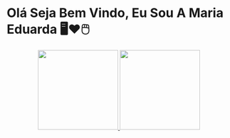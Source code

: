 # Olá Seja Bem Vindo, Eu Sou A Maria Eduarda 🖥❤🖱



<div align="center">
  <a href="https://github.com/Dudah03">
  <img height="180em" src="https://github-readme-stats.vercel.app/api?username=sudah03&show_icons=true&theme=dark&include_all_commits=true&count_private=true"/>
  <img height="180em" src="https://github-readme-stats.vercel.app/api/top-langs/?username=dudah03&layout=compact&langs_count=7&theme=dark"/>
</div>
